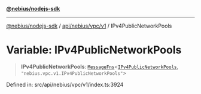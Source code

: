 [**@nebius/nodejs-sdk**](../../../../../README.md)

***

[@nebius/nodejs-sdk](../../../../../README.md) / [api/nebius/vpc/v1](../README.md) / IPv4PublicNetworkPools

# Variable: IPv4PublicNetworkPools

> **IPv4PublicNetworkPools**: [`MessageFns`](../../../../../runtime/protos/core/interfaces/MessageFns.md)\<[`IPv4PublicNetworkPools`](../interfaces/IPv4PublicNetworkPools.md), `"nebius.vpc.v1.IPv4PublicNetworkPools"`\>

Defined in: src/api/nebius/vpc/v1/index.ts:3924
